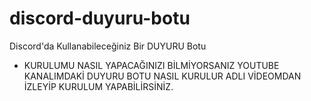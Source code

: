 # discord-duyuru-botu
Discord'da Kullanabileceğiniz Bir DUYURU Botu

- KURULUMU NASIL YAPACAĞINIZI BİLMİYORSANIZ YOUTUBE KANALIMDAKİ DUYURU BOTU NASIL KURULUR ADLI VİDEOMDAN İZLEYİP KURULUM YAPABİLİRSİNİZ.
